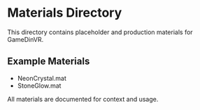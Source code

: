 # Materials Directory

This directory contains placeholder and production materials for GameDinVR.

## Example Materials
- NeonCrystal.mat
- StoneGlow.mat

All materials are documented for context and usage. 